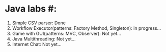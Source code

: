 # Java labs #:
1) Simple CSV parser: Done     
2) Workflow Executor(patterns: Factory Method, Singleton): in progress...     
3) Game with GUI(patterns: MVC, Observer): Not yet...    
4) Java Multithreading: Not yet...    
5) Internet Chat: Not yet...    
